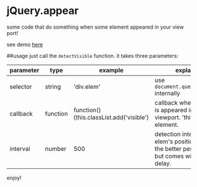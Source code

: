 # jQuery.appear
some code that do something when some element appeared in your view port!

see demo [here](http://yueminhu.github.io/jQuery.appear/index.html)

##usage
just call the `detectVisible` function. it takes three parameters: 

| parameter | type | example | explanation |
|-----------|----------|------------------------------------------|----------------------------------------------------------------------------------------------------------------|
| selector | string | 'div.elem' | use `document.querySelectorAll` internally |
| callback | function | function(){this.classList.add('visible') | callback when the element is appeared in the viewport. 'this' refer to the element.  |
| interval | number | 500 | detection interval for the elem's position. the bigger the better performance, but comes with notable delay.   |

enjoy!
